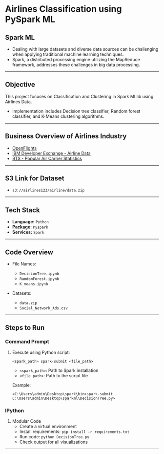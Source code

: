 # Airlines Classification using PySpark ML

## Spark ML

- Dealing with large datasets and diverse data sources can be challenging when applying traditional machine learning techniques.
- Spark, a distributed processing engine utilizing the MapReduce framework, addresses these challenges in big data processing.

---

## Objective

This project focuses on Classification and Clustering in Spark MLlib using Airlines Data.

- Implementation includes Decision tree classifier, Random forest classifier, and K-Means clustering algorithms.

---

## Business Overview of Airlines Industry

- [OpenFlights](https://openflights.org/)
- [IBM Developer Exchange - Airline Data](https://developer.ibm.com/exchanges/data/all/airline/)
- [BTS - Popular Air Carrier Statistics](https://www.bts.dot.gov/topics/airlines-and-airports/quick-links-popular-air-carrier-statistics)

---

## S3 Link for Dataset

- `s3://airlines123/airline/data.zip`

---

## Tech Stack
- **Language:** `Python`
- **Package:** `Pyspark`
- **Services:** `Spark`

---

## Code Overview

- File Names: 
  - `DecisionTree.ipynb`
  - `RandomForest.ipynb`
  - `K_means.ipynb`

- Datasets: 
  - `data.zip`
  - `Social_Network_Ads.csv`

---

## Steps to Run

### Command Prompt

1. Execute using Python script:
   ```
   <spark_path> spark-submit <file_path>
   ```
   - `<spark_path>`: Path to Spark installation
   - `<file_path>`: Path to the script file

   Example:
   ```
   <C:\Users\admin\Desktop\spark\bin>spark-submit C:\Users\admin\Desktop\sparkml\DecisionTree.py>
   ```

### IPython

1. Modular Code
   - Create a virtual environment
   - Install requirements: `pip install -r requirements.txt`
   - Run code: `python DecisionTree.py`
   - Check output for all visualizations

   
 ---

